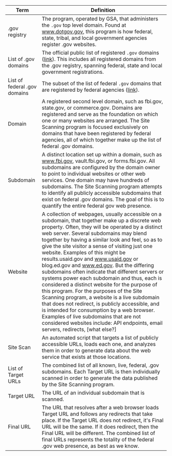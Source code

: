 
| Term                         | Definition                                                                                                                                                                                                                                                                                                                                                                                                                                                                                                                                                                                                                                                                                                                                                                                                                                                                                                         |
|------------------------------|--------------------------------------------------------------------------------------------------------------------------------------------------------------------------------------------------------------------------------------------------------------------------------------------------------------------------------------------------------------------------------------------------------------------------------------------------------------------------------------------------------------------------------------------------------------------------------------------------------------------------------------------------------------------------------------------------------------------------------------------------------------------------------------------------------------------------------------------------------------------------------------------------------------------|
| .gov registry                | The program, operated by GSA, that administers the `.gov` top level domain.  Found at www.dotgov.gov, this program is how federal, state, tribal, and local government agencies register .gov websites.                                                                                                                                                                                                                                                                                                                                                                                                                                                                                                                                                                                                                                                                                                            |
| List of .gov domains         | The official public list of registered `.gov` domains ([link](https://github.com/GSA/data/blob/master/dotgov-domains/current-full.csv)). This includes all registered domains from the .gov registry, spanning federal, state and local government registrations.                                                                                                                                                                                                                                                                                                                                                                                                                                                                                                                                                                                                                                                                                                                                    |
| List of federal .gov domains | The subset of the list of federal `.gov` domains that are registered by federal agencies ([link](https://github.com/GSA/data/blob/master/dotgov-domains/current-federal.csv)).                                                                                                                                                                                                                                                                                                                                                                                                                                                                                                                                                                                                                                                                                                                                                                                                                          |
| Domain                       | A registered second level domain, such as fbi.gov, state.gov, or commerce.gov. Domains are registered and serve as the foundation on which one or many websites are arranged.  The Site Scanning program is focused exclusively on domains that have been registered by federal agencies, all of which together make up the list of federal .gov domains.                                                                                                                                                                                                                                                                                                                                                                                                                                                                                                                                                          |
| Subdomain                    | A distinct location set up within a domain, such as www.fbi.gov, vault.fbi.gov, or forms.fbi.gov. All subdomains are configured by the domain owner to point to individual websites or other web services.   One domain may have hundreds of subdomains.  The Site Scanning program attempts to identify all publicly accessible subdomains that exist on federal .gov domains.  The goal of this is to quantify the entire federal gov web presence.                                                                                                                                                                                                                                                                                                                                                                                                                                                              |
| Website                      | A collection of webpages, usually accessible on a subdomain, that together make up a discrete web property.  Often, they will be operated by a distinct web server.  Several subdomains may blend together by having a similar look and feel, so as to give the site visitor a sense of visiting just one website.  Examples of this might be results.usaid.gov and www.usaid.gov or blog.ed.gov and www.ed.gov.  But the differing subdomains often indicate that different servers or systems power each subdomain and thus, each is considered a distinct website for the purpose of this program.  For the purposes of the Site Scanning program, a website is a live subdomain that does not redirect, is publicly accessible, and is intended for consumption by a web browser.  Examples of live subdomains that are not considered websites include: API endpoints, email servers, redirects, [what else?] |
| Site Scan                    | An automated script that targets a list of publicly accessible URLs, loads each one, and analyzes them in order to generate data about the web service that exists at those locations.                                                                                                                                                                                                                                                                                                                                                                                                                                                                                                                                                                                                                                                                                                                             |
| List of Target URLs          | The combined list of all known, live, federal, .gov subdomains.  Each Target URL is then individually scanned in order to generate the data published by the Site Scanning program.                                                                                                                                                                                                                                                                                                                                                                                                                                                                                                                                                                                                                                                                                                                                |
| Target URL                   | The URL of an individual subdomain that is scanned.                                                                                                                                                                                                                                                                                                                                                                                                                                                                                                                                                                                                                                                                                                                                                                                                                                                                |
| Final URL                    | The URL that resolves after a web browser loads Target URL and follows any redirects that take place.  If the Target URL does not redirect, it's Final URL will be the same.  If it does redirect, then the Final URL will be different.  The combined list of final URLs represents the totality of the federal .gov web presence, as best as we know.                                                                                                                                                                                                                                                                                                                                                                                                                                                                                                                                                            |
